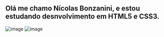 ## Olá me chamo Nícolas Bonzanini, e estou estudando desnvolvimento em HTML5 e CSS3.

![image](https://github.com/user-attachments/assets/f2dc253e-ec59-444e-8845-93861d34b26f)
![image](https://github.com/user-attachments/assets/20fb2d57-0836-4a78-b218-23f05a254f71)



<!--
**NicolasBonzanini0/NicolasBonzanini0** is a ✨ _special_ ✨ repository because its `README.md` (this file) appears on your GitHub profile.

Here are some ideas to get you started:

- 🔭 I’m currently working on ...
- 🌱 I’m currently learning ...
- 👯 I’m looking to collaborate on ...
- 🤔 I’m looking for help with ...
- 💬 Ask me about ...
- 📫 How to reach me: ...
- 😄 Pronouns: ...
- ⚡ Fun fact: ...
-->
